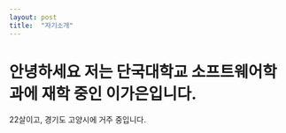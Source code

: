 ```yaml
---
layout: post
title:  "자기소개"
---
```


# 안녕하세요 저는 단국대학교 소프트웨어학과에 재학 중인 이가은입니다.

22살이고, 경기도 고양시에 거주 중입니다.
